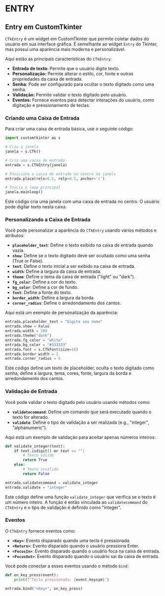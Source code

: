 # ENTRY
## Entry em CustomTkinter
`CTkEntry` é um widget em CustomTkinter que permite coletar dados do usuário em sua interface gráfica. É semelhante ao widget `Entry` do Tkinter, mas possui uma aparência mais moderna e personalizável.

Aqui estão as principais características do `CTkEntry`:

* **Entrada de texto:** Permite que o usuário digite texto.
* **Personalização:** Permite alterar o estilo, cor, fonte e outras propriedades da caixa de entrada.
* **Senha:** Pode ser configurado para ocultar o texto digitado como uma senha.
* **Validação:** Permite validar o texto digitado pelo usuário.
* **Eventos:** Fornece eventos para detectar interações do usuário, como digitação e pressionamento de teclas.

### Criando uma Caixa de Entrada
Para criar uma caixa de entrada básica, use o seguinte código:

```python
import customtkinter as s

# Cria a janela
janela = s.CTk()

# Cria uma caixa de entrada
entrada = s.CTkEntry(janela)

# Posiciona a caixa de entrada no centro da janela
entrada.place(relx=0.5, rely=0.5, anchor='c')

# Inicia o loop principal
janela.mainloop()
```

Este código cria uma janela com uma caixa de entrada no centro. O usuário pode digitar texto nesta caixa.

### Personalizando a Caixa de Entrada
Você pode personalizar a aparência do `CTkEntry` usando vários métodos e atributos:

* **`placeholder_text`**: Define o texto exibido na caixa de entrada quando vazia.
* **`show`**: Define se o texto digitado deve ser ocultado como uma senha (True or False).
* **`text`**: Define o texto inicial a ser exibido na caixa de entrada.
* **`width`**: Define a largura da caixa de entrada.
* **`theme`**: Define o tema da caixa de entrada ("light" ou "dark").
* **`fg_color`**: Define a cor do texto.
* **`bg_color`**: Define a cor de fundo.
* **`font`**: Define a fonte do texto.
* **`border_width`**: Define a largura da borda.
* **`corner_radius`**: Define o arredondamento dos cantos.

Aqui está um exemplo de personalização da aparência:

```python
entrada.placeholder_text = "Digite seu nome"
entrada.show = False
entrada.width = 200
entrada.theme("dark")
entrada.fg_color = "white"
entrada.bg_color = "#333333"
entrada.font = s.CTkFont(size=16)
entrada.border_width = 2
entrada.corner_radius = 5
```

Este código define um texto de placeholder, oculta o texto digitado como senha, define a largura, tema, cores, fonte, largura da borda e arredondamento dos cantos.

### Validação de Entrada
Você pode validar o texto digitado pelo usuário usando métodos como:

* **`validatecommand`**: Define um comando que será executado quando o texto for alterado.
* **`validate`**: Define o tipo de validação a ser realizada (e.g., "integer", "alphanumeric").

Aqui está um exemplo de validação para aceitar apenas números inteiros:

```python
def validate_integer(text):
    if text.isdigit() or text == "":
        # Texto válido
        return True
    else:
        # Texto inválido
        return False

entrada.validatecommand = validate_integer
entrada.validate = "integer"
```

Este código define uma função `validate_integer` que verifica se o texto é um número inteiro. A função é então vinculada ao `validatecommand` do `CTkEntry` e o tipo de validação é definido como "integer".

### Eventos
O `CTkEntry` fornece eventos como:

* **`<Key>`**: Evento disparado quando uma tecla é pressionada.
* **`<Return>`**: Evento disparado quando o usuário pressiona Enter.
* **`<FocusIn>`**: Evento disparado quando o usuário foca na caixa de entrada.
* **`<FocusOut>`**: Evento disparado quando o usuário sai da caixa de entrada.

Você pode conectar a esses eventos usando o método `bind`:

```python
def on_key_press(event):
    print(f"Tecla pressionada: {event.keysym}")

entrada.bind("<Key>", on_key_press)
```
